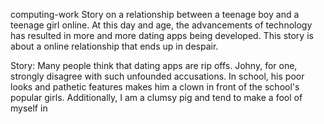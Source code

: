 computing-work
Story on a relationship between a teenage boy and a teenage girl online. 
At this day and age, the advancements of technology has resulted in more and more dating apps being developed. 
This story is about a online relationship that ends up in despair.

Story: Many people think that dating apps are rip offs. Johny, for one, strongly disagree with such unfounded accusations. 
In school, his poor looks and pathetic features makes him a clown in front of the school's popular girls.
Additionally, I am a clumsy pig and tend to make a fool of myself in
